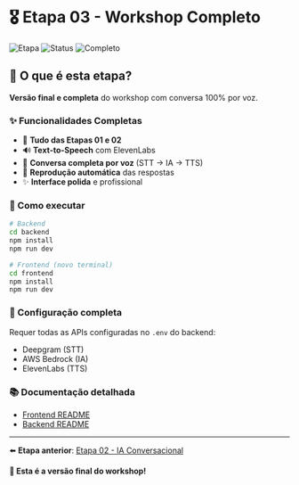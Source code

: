 # 🎖️ Etapa 03 - Workshop Completo

![Etapa](https://img.shields.io/badge/Etapa-03-gold)
![Status](https://img.shields.io/badge/Status-Implementado-brightgreen)
![Completo](https://img.shields.io/badge/Workshop-Completo-gold)

## 🎯 O que é esta etapa?

**Versão final e completa** do workshop com conversa 100% por voz.

### ✨ Funcionalidades Completas
- 🎤 **Tudo das Etapas 01 e 02**
- 🔊 **Text-to-Speech** com ElevenLabs
- 💬 **Conversa completa por voz** (STT → IA → TTS)
- 🎵 **Reprodução automática** das respostas
- ✨ **Interface polida** e profissional

### 🚀 Como executar

```bash
# Backend
cd backend
npm install
npm run dev

# Frontend (novo terminal)
cd frontend
npm install
npm run dev
```

### 🔧 Configuração completa
Requer todas as APIs configuradas no `.env` do backend:
- Deepgram (STT)
- AWS Bedrock (IA)
- ElevenLabs (TTS)

### 📚 Documentação detalhada
- [Frontend README](./frontend/README.md)
- [Backend README](./backend/README.md)

---

⬅️ **Etapa anterior**: [Etapa 02 - IA Conversacional](../etapa-02/)

**🎉 Esta é a versão final do workshop!**